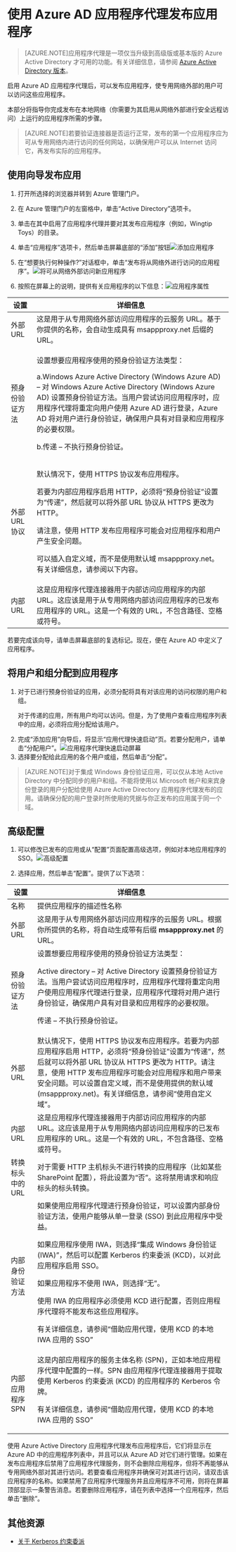 <properties
	pageTitle="使用 Azure AD 应用程序代理发布应用"
	description="介绍如何使用 Azure AD 应用程序代理发布本地应用程序。"
	services="active-directory"
	documentationCenter=""
	authors="rkarlin"
	manager="terrylan"
	editor=""/>

<tags
	ms.service="active-directory"
	ms.date="06/02/2015"
	wacn.date=""/>


# 使用 Azure AD 应用程序代理发布应用程序

> [AZURE.NOTE]应用程序代理是一项仅当升级到高级版或基本版的 Azure Active Directory 才可用的功能。有关详细信息，请参阅 [Azure Active Directory 版本](https://msdn.microsoft.com/zh-cn/library/azure/dn532272.aspx)。

启用 Azure AD 应用程序代理后，可以发布应用程序，使专用网络外部的用户可以访问这些应用程序。

本部分将指导你完成发布在本地网络（你需要为其启用从网络外部进行安全远程访问）上运行的应用程序所需的步骤。

> [AZURE.NOTE]若要验证连接器是否运行正常，发布的第一个应用程序应为可从专用网络内进行访问的任何网站，以确保用户可以从 Internet 访问它，再发布实际的应用程序。

## 使用向导发布应用

1. 打开所选择的浏览器并转到 Azure 管理门户。
2. 在 Azure 管理门户的左窗格中，单击“Active Directory”选项卡。
3. 单击在其中启用了应用程序代理并要对其发布应用程序（例如，Wingtip Toys）的目录。
4. 单击“应用程序”选项卡，然后单击屏幕底部的“添加”按钮![添加应用程序](http://i.imgur.com/wEeZ7IR.png)
5. 在“想要执行何种操作?”对话框中，单击“发布将从网络外进行访问的应用程序”。![将可从网络外部访问新应用程序](http://i.imgur.com/Wj3vkyD.png)

6. 按照在屏幕上的说明，提供有关应用程序的以下信息：![应用程序属性](http://i.imgur.com/MkPNc93.png)

**设置** | **详细信息**
---|---
外部 URL | 这是用于从专用网络外部访问应用程序的云服务 URL。基于你提供的名称，会自动生成具有 msappproxy.net 后缀的 URL。
预身份验证方法 | <p>设置想要应用程序使用的预身份验证方法类型：</p><p> a.Windows Azure Active Directory (Windows Azure AD) – 对 Windows Azure Active Directory (Windows Azure AD) 设置预身份验证方法。当用户尝试访问应用程序时，应用程序代理将重定向用户使用 Azure AD 进行登录，Azure AD 将对用户进行身份验证，确保用户具有对目录和应用程序的必要权限。</p><p> b.传递 – 不执行预身份验证。</p>
外部 URL 协议 | <p>默认情况下，使用 HTTPS 协议发布应用程序。</p> <p>若要为内部应用程序启用 HTTP，必须将“预身份验证”设置为“传递”，然后就可以将外部 URL 协议从 HTTPS 更改为 HTTP。</p> <p>请注意，使用 HTTP 发布应用程序可能会对应用程序和用户产生安全问题。</p> <p>可以插入自定义域，而不是使用默认域 msappproxy.net。有关详细信息，请参阅以下内容。</p>
内部 URL | 这是应用程序代理连接器用于内部访问应用程序的内部 URL。这应该是用于从专用网络内部访问应用程序的已发布应用程序的 URL。这是一个有效的 URL，不包含路径、空格或符号。

若要完成该向导，请单击屏幕底部的复选标记。现在，便在 Azure AD 中定义了应用程序。



## 将用户和组分配到应用程序

1. 对于已进行预身份验证的应用，必须分配将具有对该应用的访问权限的用户和组。<p>对于传递的应用，所有用户均可以访问。但是，为了使用户查看应用程序列表中的应用，必须将应用分配给该用户。
2. 完成“添加应用”向导后，将显示“应用代理快速启动”页。若要分配用户，请单击“分配用户”。![应用程序代理快速启动屏幕](http://i.imgur.com/OmuWElV.png)
3. 选择要分配给此应用的各个用户或组，然后单击“分配”。 

> [AZURE.NOTE]对于集成 Windows 身份验证应用，可以仅从本地 Active Directory 中分配同步的用户和组。不能将使用以 Microsoft 帐户和来宾身份登录的用户分配给使用 Azure Active Directory 应用程序代理发布的应用。请确保分配的用户登录时所使用的凭据与你正发布的应用属于同一个域。

## 高级配置

1. 可以修改已发布的应用或从“配置”页面配置高级选项，例如对本地应用程序的 SSO。![高级配置](http://i.imgur.com/FhbRvoq.png)

2. 选择应用，然后单击“配置”。提供了以下选项：

**设置** | **详细信息**
---|---
名称 | 提供应用程序的描述性名称
外部 URL | 这是用于从专用网络外部访问应用程序的云服务 URL。根据你所提供的名称，将自动生成带有后缀 **msappproxy.net** 的 URL。
预身份验证方法 | 设置想要应用程序使用的预身份验证方法类型：<p>Active directory – 对 Active Directory 设置预身份验证方法。当用户尝试访问应用程序时，应用程序代理将重定向用户使用应用程序代理进行登录，应用程序代理将对用户进行身份验证，确保用户具有对目录和应用程序的必要权限。</p><p> 传递 – 不执行预身份验证。</p>
外部 URL | 默认情况下，使用 HTTPS 协议发布应用程序。若要为内部应用程序启用 HTTP，必须将“预身份验证”设置为“传递”，然后就可以将外部 URL 协议从 HTTPS 更改为 HTTP。请注意，使用 HTTP 发布应用程序可能会对应用程序和用户带来安全问题。可以设置自定义域，而不是使用提供的默认域 (msappproxy.net)。有关详细信息，请参阅“使用自定义域”。
内部 URL | 这是应用程序代理连接器用于内部访问应用程序的内部 URL。这应该是用于从专用网络内部访问应用程序的已发布应用程序的 URL。这是一个有效的 URL，不包含路径、空格或符号。
转换标头中的 URL | 对于需要 HTTP 主机标头不进行转换的应用程序（比如某些 SharePoint 配置），将此设置为“否”。这将禁用请求和响应标头的标头转换。
内部身份验证方法 | 如果使用应用程序代理进行预身份验证，可以设置内部身份验证方法，使用户能够从单一登录 (SSO) 到此应用程序中受益。<p>如果应用程序使用 IWA，则选择“集成 Windows 身份验证 (IWA)”，然后可以配置 Kerberos 约束委派 (KCD)，以对此应用程序启用 SSO。<p>如果应用程序不使用 IWA，则选择“无”。<p>使用 IWA 的应用程序必须使用 KCD 进行配置，否则应用程序代理将不能发布这些应用程序。<p>有关详细信息，请参阅“借助应用代理，使用 KCD 的本地 IWA 应用的 SSO”
内部应用程序 SPN | 这是内部应用程序的服务主体名称 (SPN)，正如本地应用程序代理中配置的一样。SPN 由应用程序代理连接器用于提取使用 Kerberos 约束委派 (KCD) 的应用程序的 Kerberos 令牌。<p>有关详细信息，请参阅“借助应用代理，使用 KCD 的本地 IWA 应用的 SSO”

使用 Azure Active Directory 应用程序代理发布应用程序后，它们将显示在 Azure AD 中的应用程序列表中，并且可以从 Azure AD 对它们进行管理。如果在发布应用程序后禁用了应用程序代理服务，则不会删除应用程序，但将不再能够从专用网络外部对其进行访问。若要查看应用程序并确保可对其进行访问，请双击该应用程序的名称。如果禁用了应用程序代理服务并且应用程序不可用，则将在屏幕顶部显示一条警告消息。若要删除应用程序，请在列表中选择一个应用程序，然后单击“删除”。

## 其他资源

* [关于 Kerberos 约束委派](http://technet.microsoft.com/zh-cn/library/cc995228.aspx)

<!---HONumber=67-->